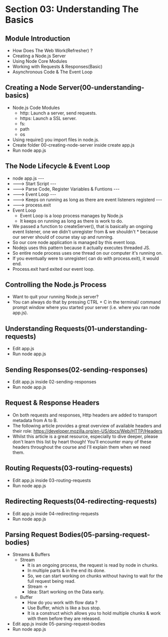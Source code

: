 # Section 03: Understanding The  Basics
## Module Introduction
* How Does The Web Work(Refresher) ?
* Creating a Node.js Server
* Using Node Core Modules
* Working with Requests & Responses(Basic)
* Asynchronous Code & The Event Loop

## Creating a Node Server(00-understanding-basics)
* Node.js Code Modules
    * http: Launch a server, send requests.
    * https: Launch a SSL server.
    * fs: 
    * path
    * os
* Using require() you import files in node.js.
* Create folder 00-creating-node-server inside create app.js
* Run node app.js

## The Node Lifecycle & Event Loop
* node app.js ---
* ---> Start Script ---
* ---> Parse Code, Register Variables & Funtions ---
* ---> Event Loop ---
* ---> Keeps on running as long as there are event listeners registerd ---
* ---> process.exit
* Event Loop
    * Event Loop is a loop process manages by Node.js
    * It keeps on running as long as there is work to do.
* We passed a function to createServer(), that is basically an ongoing event listener, one we didn't unregister from & we shouldn't * because our server should of course  stay up and running.
* So our core node application is managed by this event loop.
* Nodejs uses this pattern because it actually executes threaded JS.
* So entire node process uses one thread on our computer it's running on.
* If you eventually were to unregister( can do with process.exit), it would end.
* Process.exit hard exited our event loop.

## Controlling the Node.js Process
* Want to quit your running Node.js server?
* You can always do that by pressing CTRL + C in the terminal/ command prompt window where you started your server (i.e. where you ran node app.js).

## Understanding Requests(01-understanding-requests)
* Edit app.js
* Run node app.js

## Sending  Responses(02-sending-responses)
* Edit app.js inside 02-sending-responses
* Run node app.js

## Request & Response Headers
* On both requests and responses, Http headers are added to transport metadata from A to B.
* The following article provides a great overview of available headers and their role: https://developer.mozilla.org/en-US/docs/Web/HTTP/Headers
* Whilst this article is a great resource, especially to dive deeper, please don't learn this list by heart though! You'll encounter many of these headers throughout the course and I'll explain them when we need them.

## Routing Requests(03-routing-requests)
* Edit app.js inside 03-routing-requests
* Run node app.js

## Redirecting Requests(04-redirecting-requests)
* Edit app.js inside 04-redirecting-requests
* Run node app.js

## Parsing Request Bodies(05-parsing-request-bodies)
* Streams & Buffers
    * Stream
        * It is an ongoing process, the request is read by node in chunks.
        * In multiple parts & in the end its done.
        * So, we can start working on chunks without having to wait for the full request being read.
        * Stream ->
        * Idea: Start working on the Data early.
    * Buffer
        * How do you work with flow data ?
        * Use Buffer, which is like a bus stop.
        * It is a construct which allows you to hold multiple chunks & work with them before they are released.
* Edit app.js inside 05-parsing-request-bodies
* Run node app.js


